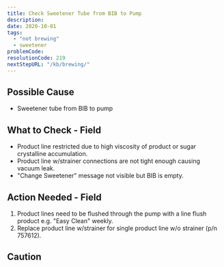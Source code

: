 ```yaml
---
title: Check Sweetener Tube from BIB to Pump
description:
date: 2020-10-01
tags:
  - "not brewing"
  - sweetener
problemCode: 
resolutionCode: 219
nextStepURL: "/kb/brewing/"
---
```

## Possible Cause

- Sweetener tube from BIB to pump

## What to Check - Field

- Product line restricted due to high viscosity of product or sugar crystalline accumulation. 
- Product line w/strainer connections are not tight enough causing vacuum leak.
- "Change Sweetener" message not visible but BIB is empty.

## Action Needed - Field

1) Product lines need to be flushed through the pump with a line flush product e.g. "Easy Clean" weekly.
2) Replace product line w/strainer for single product line w/o strainer (p/n 757612).

## Caution
